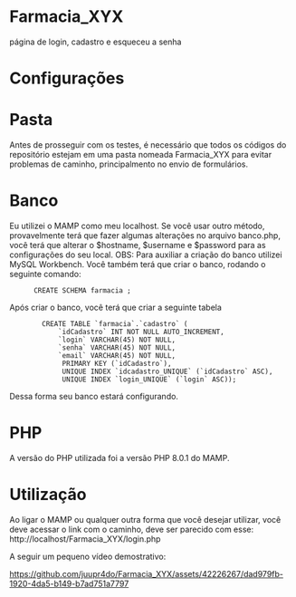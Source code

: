 # Farmacia_XYX
página de login, cadastro e esqueceu a senha

# Configurações

# Pasta
Antes de prosseguir com os testes, é necessário que todos os códigos do repositório estejam em uma pasta nomeada Farmacia_XYX para evitar problemas de caminho,
principalmento no envio de formulários.
    
# Banco
Eu utilizei o MAMP como meu localhost. Se você usar outro método, provavelmente terá que fazer algumas alterações no arquivo banco.php, você terá que alterar o
$hostname, $username e $password para as configurações do seu local.
OBS: Para auxiliar a criação do banco utilizei MySQL Workbench.
Você também terá que criar o banco, rodando o seguinte comando: 
    
       
          CREATE SCHEMA farmacia ;
       
    
    
Após criar o banco, você terá que criar a seguinte tabela 
    
            CREATE TABLE `farmacia`.`cadastro` (
                `idCadastro` INT NOT NULL AUTO_INCREMENT,
                `login` VARCHAR(45) NOT NULL,
                `senha` VARCHAR(45) NOT NULL,
                `email` VARCHAR(45) NOT NULL,
                 PRIMARY KEY (`idCadastro`),
                 UNIQUE INDEX `idcadastro_UNIQUE` (`idCadastro` ASC),
                 UNIQUE INDEX `login_UNIQUE` (`login` ASC));
      
 Dessa forma seu banco estará configurando.
 
 # PHP
 A versão do PHP utilizada foi a versão PHP 8.0.1 do MAMP. 
 
 # Utilização
 Ao ligar o MAMP ou qualquer outra forma que você desejar utilizar, você deve acessar o link com o caminho, deve ser parecido com esse: 
 http://localhost/Farmacia_XYX/login.php
 
 A seguir um pequeno vídeo demostrativo: 


https://github.com/juupr4do/Farmacia_XYX/assets/42226267/dad979fb-1920-4da5-b149-b7ad751a7797


